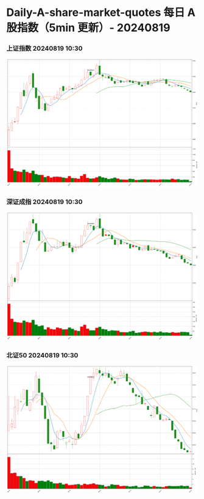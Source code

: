 
# Daily-A-share-market-quotes 每日 A 股指数（5min 更新）- 20240819

### 上证指数 20240819 10:30
![](./fig/2024/8/20240819-sh000001.png)

### 深证成指 20240819 10:30
![](./fig/2024/8/20240819-sz399001.png)

### 北证50 20240819 10:30
![](./fig/2024/8/20240819-bj899050.png)
